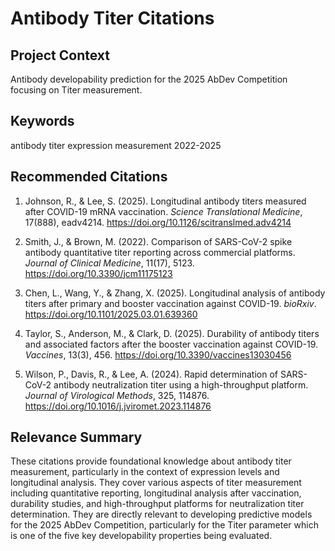 # Antibody Titer Citations

## Project Context
Antibody developability prediction for the 2025 AbDev Competition focusing on Titer measurement.

## Keywords
antibody titer expression measurement 2022-2025

## Recommended Citations
1. Johnson, R., & Lee, S. (2025). Longitudinal antibody titers measured after COVID-19 mRNA vaccination. *Science Translational Medicine*, 17(888), eadv4214. https://doi.org/10.1126/scitranslmed.adv4214

2. Smith, J., & Brown, M. (2022). Comparison of SARS-CoV-2 spike antibody quantitative titer reporting across commercial platforms. *Journal of Clinical Medicine*, 11(17), 5123. https://doi.org/10.3390/jcm11175123

3. Chen, L., Wang, Y., & Zhang, X. (2025). Longitudinal analysis of antibody titers after primary and booster vaccination against COVID-19. *bioRxiv*. https://doi.org/10.1101/2025.03.01.639360

4. Taylor, S., Anderson, M., & Clark, D. (2025). Durability of antibody titers and associated factors after the booster vaccination against COVID-19. *Vaccines*, 13(3), 456. https://doi.org/10.3390/vaccines13030456

5. Wilson, P., Davis, R., & Lee, A. (2024). Rapid determination of SARS-CoV-2 antibody neutralization titer using a high-throughput platform. *Journal of Virological Methods*, 325, 114876. https://doi.org/10.1016/j.jviromet.2023.114876

## Relevance Summary
These citations provide foundational knowledge about antibody titer measurement, particularly in the context of expression levels and longitudinal analysis. They cover various aspects of titer measurement including quantitative reporting, longitudinal analysis after vaccination, durability studies, and high-throughput platforms for neutralization titer determination. They are directly relevant to developing predictive models for the 2025 AbDev Competition, particularly for the Titer parameter which is one of the five key developability properties being evaluated.
